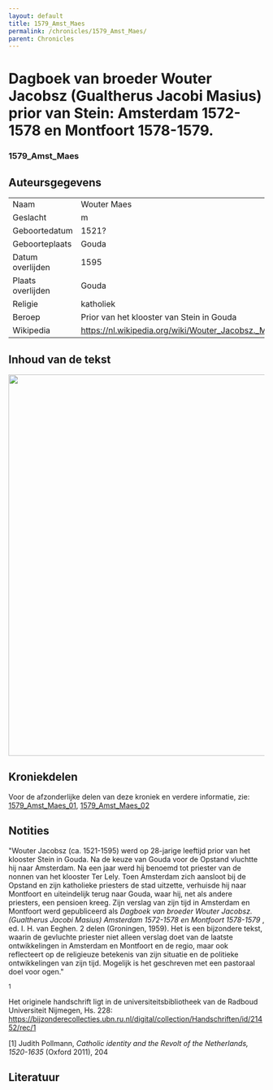 ```yaml
---
layout: default
title: 1579_Amst_Maes
permalink: /chronicles/1579_Amst_Maes/
parent: Chronicles
--- 
```



# Dagboek van broeder Wouter Jacobsz (Gualtherus Jacobi Masius) prior van Stein: Amsterdam 1572-1578 en Montfoort 1578-1579.

### 1579_Amst_Maes


## Auteursgegevens 

| | | 
| --------------- | --------------- | 
| Naam | Wouter Maes | 
| Geslacht | m | 
| Geboortedatum | 1521? | 
| Geboorteplaats | Gouda | 
| Datum overlijden | 1595 | 
| Plaats overlijden | Gouda | 
| Religie | katholiek | 
| Beroep | Prior van het klooster van Stein in Gouda | 
| Wikipedia | https://nl.wikipedia.org/wiki/Wouter_Jacobsz._Maes | 

## Inhoud van de tekst 

[<img src="..\..\barplots_chronicles\1579_Amst_Maes.jpg" width="750"/>](..\..\barplots_chronicles\1579_Amst_Maes.jpg) 

## Kroniekdelen

Voor de afzonderlijke delen van deze kroniek en verdere informatie, zie: [1579_Amst_Maes_01](https://chroniclingnovelty.github.io/corpus-documentation/chronicles/1579_Amst_Maes_01), [1579_Amst_Maes_02](https://chroniclingnovelty.github.io/corpus-documentation/chronicles/1579_Amst_Maes_02)



## Notities 

"Wouter Jacobsz (ca. 1521-1595) werd op 28-jarige leeftijd prior van het
klooster Stein in Gouda. Na de keuze van Gouda voor de Opstand vluchtte hij
naar Amsterdam. Na een jaar werd hij benoemd tot priester van de nonnen van
het klooster Ter Lely. Toen Amsterdam zich aansloot bij de Opstand en zijn
katholieke priesters de stad uitzette, verhuisde hij naar Montfoort en
uiteindelijk terug naar Gouda, waar hij, net als andere priesters, een
pensioen kreeg. Zijn verslag van zijn tijd in Amsterdam en Montfoort werd
gepubliceerd als _Dagboek van broeder Wouter Jacobsz. (Gualtherus Jacobi
Masius) Amsterdam 1572-1578 en Montfoort 1578-1579_ , ed. I. H. van Eeghen. 2
delen (Groningen, 1959). Het is een bijzondere tekst, waarin de gevluchte
priester niet alleen verslag doet van de laatste ontwikkelingen in Amsterdam
en Montfoort en de regio, maar ook reflecteert op de religieuze betekenis van
zijn situatie en de politieke ontwikkelingen van zijn tijd. Mogelijk is het
geschreven met een pastoraal doel voor ogen."

<sup>1</sup>

Het originele handschrift ligt in de universiteitsbibliotheek van de Radboud
Universiteit Nijmegen, Hs. 228:  
<https://bijzonderecollecties.ubn.ru.nl/digital/collection/Handschriften/id/21452/rec/1>

[1] Judith Pollmann, _Catholic identity and the Revolt of the Netherlands,
1520-1635_ (Oxford 2011), 204



## Literatuur 

